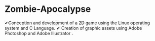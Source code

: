 # Zombie-Apocalypse
✔Conception and development of a 2D game using the Linux operating system and C Language. 
✔ Creation of graphic assets using Adobe Photoshop and Adobe Illustrator . 
